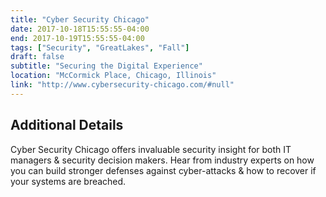```yaml
---
title: "Cyber Security Chicago"
date: 2017-10-18T15:55:55-04:00
end: 2017-10-19T15:55:55-04:00
tags: ["Security", "GreatLakes", "Fall"]
draft: false
subtitle: "Securing the Digital Experience"
location: "McCormick Place, Chicago, Illinois"
link: "http://www.cybersecurity-chicago.com/#null"
---
```


<!--more-->

## Additional Details

Cyber Security Chicago offers invaluable security insight for both IT managers & security decision makers. Hear from industry experts on how you can build stronger defenses against cyber-attacks & how to recover if your systems are breached.
